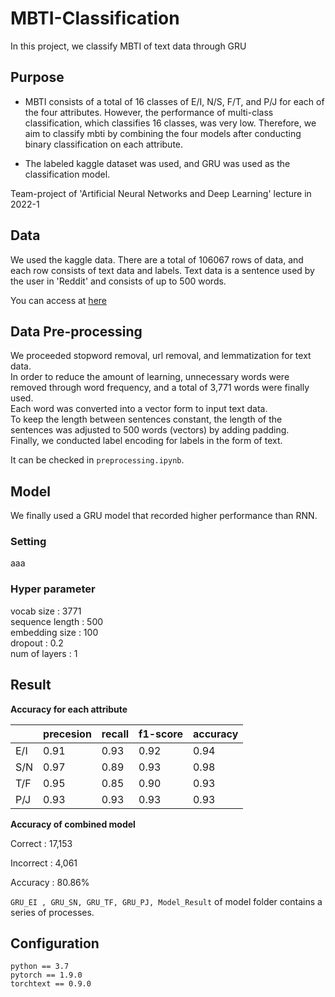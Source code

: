 # MBTI-Classification
In this project, we classify MBTI of text data through GRU

## Purpose

- MBTI consists of a total of 16 classes of E/I, N/S, F/T, and P/J for each of the four attributes.
However, the performance of multi-class classification, which classifies 16 classes, was very low.
Therefore, we aim to classify mbti by combining the four models after conducting binary classification on each attribute.

- The labeled kaggle dataset was used, and GRU was used as the classification model.


Team-project of 'Artificial Neural Networks and Deep Learning' lecture in 2022-1


## Data

We used the kaggle data.
There are a total of 106067 rows of data, and each row consists of text data and labels.
Text data is a sentence used by the user in 'Reddit' and consists of up to 500 words.

You can access at [here](https://www.kaggle.com/datasets/zeyadkhalid/mbti-personality-types-500-dataset)


## Data Pre-processing

We proceeded stopword removal, url removal, and lemmatization for text data.
<br>
In order to reduce the amount of learning, unnecessary words were removed through word frequency, and a total of 3,771 words were finally used.
<br>
Each word was converted into a vector form to input text data.
<br>
To keep the length between sentences constant, the length of the sentences was adjusted to 500 words (vectors) by adding padding.
<br>
Finally, we conducted label encoding for labels in the form of text.


It can be checked in ```preprocessing.ipynb```.

## Model

We finally used a GRU model that recorded higher performance than RNN.

### Setting

aaa

### Hyper parameter
vocab size : 3771<br>
sequence length : 500<br>
embedding size : 100<br>
dropout : 0.2<br>
num of layers : 1





## Result


**Accuracy for each attribute**

|     | precesion | recall | f1-score | accuracy |
| --- | --------- | ------ | -------- | -------- |
| E/I | 0.91      | 0.93   | 0.92     | 0.94     |
| S/N | 0.97      | 0.89   | 0.93     | 0.98     |
| T/F | 0.95      | 0.85   | 0.90     | 0.93     |
| P/J | 0.93      | 0.93   | 0.93     | 0.93     |

**Accuracy of combined model**

Correct : 17,153

Incorrect : 4,061

Accuracy : 80.86%


```GRU_EI , GRU_SN, GRU_TF, GRU_PJ, Model_Result``` of model folder contains a series of processes.

## Configuration

``` 
python == 3.7
pytorch == 1.9.0
torchtext == 0.9.0
```